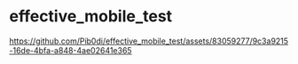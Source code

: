 # effective_mobile_test

https://github.com/Pib0di/effective_mobile_test/assets/83059277/9c3a9215-16de-4bfa-a848-4ae02641e365

